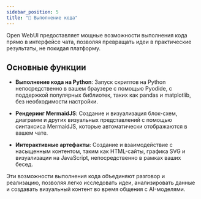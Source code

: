 ```yaml
---
sidebar_position: 5
title: "🐍 Выполнение кода"
---
```


Open WebUI предоставляет мощные возможности выполнения кода прямо в интерфейсе чата, позволяя превращать идеи в практические результаты, не покидая платформу.

## Основные функции

- **Выполнение кода на Python**: Запуск скриптов на Python непосредственно в вашем браузере с помощью Pyodide, с поддержкой популярных библиотек, таких как pandas и matplotlib, без необходимости настройки.

- **Рендеринг MermaidJS**: Создание и визуализация блок-схем, диаграмм и других визуальных представлений с помощью синтаксиса MermaidJS, которые автоматически отображаются в вашем чате.

- **Интерактивные артефакты**: Создание и взаимодействие с насыщенным контентом, таким как HTML-сайты, графика SVG и визуализации на JavaScript, непосредственно в рамках ваших бесед.

Эти возможности выполнения кода объединяют разговор и реализацию, позволяя легко исследовать идеи, анализировать данные и создавать визуальный контент во время общения с AI-моделями.